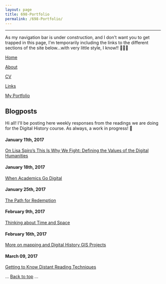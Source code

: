 ```yaml
---
layout: page
title: 698-Portfolio
permalink: /698-Portfolio/
---
```


---

As my navigation bar is under construction, and I don't want you to get trapped in this page, I'm temporarily including the links to the different sections of the site below...with very little style, I know!! 🙈🙉🙊

[Home](/home/)

[About](/about/)

[CV](/cv/)

[Links](/links/)

[My Portfolio](/My-Portfolio)

## Blogposts


Hi all! I'll be posting here weekly responses from the readings we are doing for the Digital History course. As always, a work in progress! 🚴


#### January 11th, 2017

<a href="/blogposts/Spiro-Post1.html" target="_blank"> On Lisa Spiro’s This Is Why We Fight: Defining the Values of the Digital Humanities</a>

#### January 18th, 2017

<a href="/blogposts/Digital-Identities-Post.html" target="_blank">When Academics Go Digital</a>

#### January 25th, 2017

<a href="/blogposts/The-Path-Post.html" target="_blank">The Path for Redemption</a>

#### February 9th, 2017

<a href="/blogposts/GIS-Post.html" target="_blank">Thinking about Time and Space</a>

#### February 16th, 2017

<a href="/blogposts/DH-GSI-Projects.html" target="_blank">More on mapping and Digital History GIS Projects</a>

#### March 09, 2017

<a href="/blogposts/Text-Mining.html" target="_blank">Getting to Know Distant Reading Techniques</a>


<body id="top">
  ...
  <a href="#top">Back to top</a>
  ...
</body>
